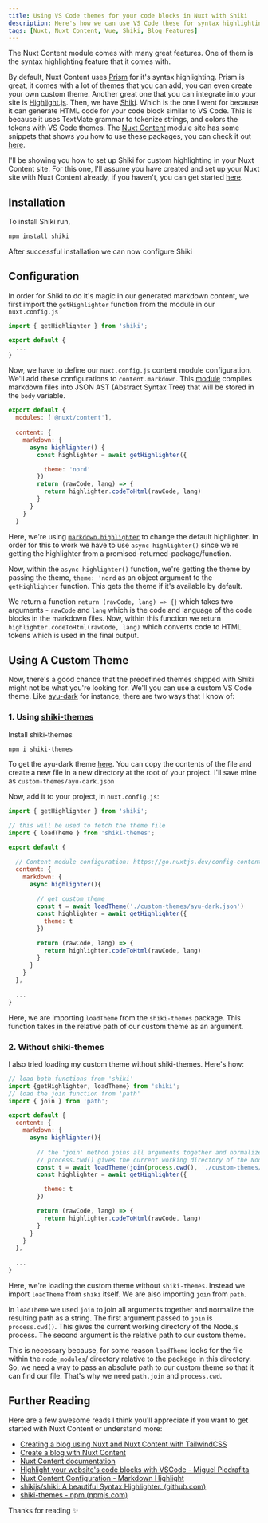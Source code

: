 ```yaml
---
title: Using VS Code themes for your code blocks in Nuxt with Shiki
description: Here's how we can use VS Code these for syntax highlighting in our Nuxt site using Nuxt Content and Shiki
tags: [Nuxt, Nuxt Content, Vue, Shiki, Blog Features]
---
```


The Nuxt Content module comes with many great features. One of them is the syntax highlighting feature that it comes with.

By default, Nuxt Content uses [Prism](https://prismjs.com/) for it's syntax highlighting. Prism is great, it comes with a lot of themes that you can add, you can even create your own custom theme.  Another great one that you can integrate into your site is [Highlight.js](https://highlightjs.org/).  Then, we have [Shiki](https://shiki.matsu.io/). Which is the one I went for because it can generate HTML code for your code block similar to VS Code. This is because it uses TextMate grammar to tokenize strings, and colors the tokens with VS Code themes. The [Nuxt Content](https://content.nuxtjs.org/) module site has some snippets that shows you how to use these packages, you can check it out [here](https://content.nuxtjs.org/snippets/#custom-highlighter).

I'll be showing you how to set up Shiki for custom highlighting in your Nuxt Content site. For this one, I'll assume you have created and set up your Nuxt site with Nuxt Content already, if you haven't, you can get started [here](https://miracleio.me/blog/Creating-a-blog-using-Nuxt-and-Nuxt-Content---with-TailwindCSS).



## Installation

To install Shiki run,

```bash
npm install shiki
```

After successful installation we can now configure Shiki

## Configuration

In order for Shiki to do it's magic in our generated markdown content, we first import the `getHighlighter`  function from the module in our `nuxt.config.js`

```javascript
import { getHighlighter } from 'shiki';

export default {
  ...
}
```

Now, we have to define our `nuxt.config.js` content module configuration. We'll add these configurations to `content.markdown`. This [module](https://content.nuxtjs.org/configuration#markdown) compiles markdown files into  JSON AST (Abstract Syntax Tree) that will be stored in the `body` variable. 

```javascript 
export default {
  modules: ['@nuxt/content'],
    
  content: {
    markdown: {
      async highlighter() {
        const highlighter = await getHighlighter({

          theme: 'nord'
        })
        return (rawCode, lang) => {
          return highlighter.codeToHtml(rawCode, lang)
        }
      }
    }
  }
```

Here, we're using [`markdown.highlighter`](https://content.nuxtjs.org/configuration#markdownhighlighter) to change the default highlighter. In order for this to work we have to use `async highlighter()` since we're getting the highlighter from a promised-returned-package/function. 

Now, within the `async highlighter()` function, we're getting the theme by passing the  theme, `theme: 'nord` as an object argument to the `getHighlighter` function. This gets the theme if it's available by default.

We return a function `return (rawCode, lang) => {}` which takes two arguments - `rawCode` and `lang` which is the code and language of the code blocks in the markdown files. Now, within this function we return `highlighter.codeToHtml(rawCode, lang)` which converts code to HTML tokens which is used in the final output.



## Using A Custom Theme

Now, there's a good chance that the predefined themes shipped with Shiki might not be what you're looking for. We'll you can use a custom VS Code theme. Like [ayu-dark](https://github.com/ayu-theme/vscode-ayu/blob/master/ayu-dark.json) for instance, there are two ways that I know of:

### 1. Using [shiki-themes](https://www.npmjs.com/package/shiki-themes) 

Install shiki-themes

```bash
npm i shiki-themes
```

To get the ayu-dark theme [here](https://github.com/ayu-theme/vscode-ayu/blob/master/ayu-dark.json). You can copy the contents of the file and create a new file in a new directory at the root of your project. I'll save mine as `custom-themes/ayu-dark.json` 

Now, add it to your project, in `nuxt.config.js`:

```javascript
import { getHighlighter } from 'shiki';

// this will be used to fetch the theme file
import { loadTheme } from 'shiki-themes';

export default {

  // Content module configuration: https://go.nuxtjs.dev/config-content
  content: {
    markdown: {
      async highlighter(){
      
        // get custom theme
        const t = await loadTheme('./custom-themes/ayu-dark.json')
        const highlighter = await getHighlighter({
          theme: t
        })

        return (rawCode, lang) => {
          return highlighter.codeToHtml(rawCode, lang)
        }
      }
    }
  },
  
  ...
}

```

Here, we are importing `loadTheme` from the `shiki-themes` package. This function takes in the relative path of our custom theme as an argument.

### 2. Without shiki-themes

I also tried loading my custom theme without shiki-themes. Here's how:

```javascript
// load both functions from 'shiki'
import {getHighlighter, loadTheme} from 'shiki';
// load the join function from 'path'
import { join } from 'path';

export default {
  content: {
    markdown: {
      async highlighter(){
          
        // the 'join' method joins all arguments together and normalize the resulting path as a string
        // process.cwd() gives the current working directory of the Node.js process
        const t = await loadTheme(join(process.cwd(), './custom-themes/ayu-dark.json'))
        const highlighter = await getHighlighter({

          theme: t
        })

        return (rawCode, lang) => {
          return highlighter.codeToHtml(rawCode, lang)
        }
      }
    }
  },
  
  ...
}
```

Here, we're loading the custom theme without `shiki-themes`. Instead we import `loadTheme` from `shiki` itself. We are also importing `join` from `path`. 

In `loadTheme` we used `join` to join all arguments together and normalize the resulting path as a string. The first argument passed to `join` is `process.cwd()`. This gives the current working directory of the Node.js process. The second argument is the relative path to our custom theme. 

This is necessary because, for some reason `loadTheme` looks for the file within the `node_modules`/ directory relative to the package in this directory. So, we need a way to pass an absolute path to our custom theme so that it can find our file. That's why we need `path.join` and `process.cwd`.



## Further Reading

Here are a few awesome reads I think you'll appreciate if you want to get started with Nuxt Content or understand more:

- [Creating a blog using Nuxt and Nuxt Content with TailwindCSS](https://miracleio.me/blog/Creating-a-blog-using-Nuxt-and-Nuxt-Content---with-TailwindCSS)
-  [Create a blog with Nuxt Content](https://nuxtjs.org/blog/creating-blog-with-nuxt-content)
- [Nuxt Content documentation](https://content.nuxtjs.org/)
- [Highlight your website's code blocks with VSCode - Miguel Piedrafita](https://miguelpiedrafita.com/vscode-highlighting#commento-login-box-container)
- [Nuxt Content Configuration - Markdown Highlight](https://content.nuxtjs.org/configuration#markdownhighlighter)
- [shikijs/shiki: A beautiful Syntax Highlighter. (github.com)](https://github.com/shikijs/shiki)
- [shiki-themes - npm (npmjs.com)](https://www.npmjs.com/package/shiki-themes#yours)

Thanks for reading ✨